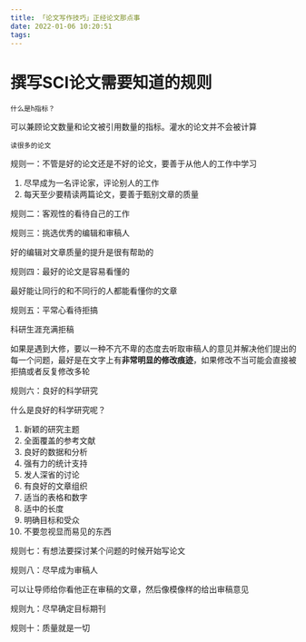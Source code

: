 ```yaml
---
title: 「论文写作技巧」正经论文那点事
date: 2022-01-06 10:20:51
tags:
---
```


# 撰写SCI论文需要知道的规则

`什么是h指标？`

可以兼顾论文数量和论文被引用数量的指标。灌水的论文并不会被计算

`读很多的论文`

规则一：不管是好的论文还是不好的论文，要善于从他人的工作中学习

1. 尽早成为一名评论家，评论别人的工作
2. 每天至少要精读两篇论文，要善于甄别文章的质量

规则二：客观性的看待自己的工作

规则三：挑选优秀的编辑和审稿人

好的编辑对文章质量的提升是很有帮助的

规则四：最好的论文是容易看懂的

最好能让同行的和不同行的人都能看懂你的文章

规则五：平常心看待拒搞

科研生涯充满拒稿

如果是遇到大修，要以一种不亢不卑的态度去听取审稿人的意见并解决他们提出的每一个问题，最好是在文字上有**非常明显的修改痕迹**，如果修改不当可能会直接被拒搞或者反复修改多轮

规则六：良好的科学研究

什么是良好的科学研究呢？

1. 新颖的研究主题
2. 全面覆盖的参考文献
3. 良好的数据和分析
4. 强有力的统计支持
5. 发人深省的讨论
6. 有良好的文章组织
7. 适当的表格和数字
8. 适中的长度
9. 明确目标和受众
10. 不要忽视显而易见的东西

规则七：有想法要探讨某个问题的时候开始写论文

规则八：尽早成为审稿人

可以让导师给你看他正在审稿的文章，然后像模像样的给出审稿意见

规则九：尽早确定目标期刊

规则十：质量就是一切

















